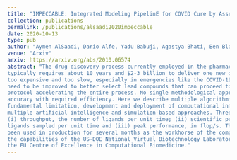 ```yaml
---
title: "IMPECCABLE: Integrated Modeling PipelinE for COVID Cure by Assessing Better LEads"
collection: publications
permalink: /publications/alsaadi2020impeccable
date: 2020-10-13
type: pub
author: "Aymen AlSaadi, Dario Alfe, Yadu Babuji, Agastya Bhati, Ben Blaiszik, Thomas Brettin, Kyle Chard, Ryan Chard, Peter Coveney, Anda Trifan, Alex Brace, Austin Clyde, Ian Foster, Tom Gibbs, Shantenu Jha, Kristopher Keipert, Thorsten Kurth, Dieter Kranzlmüller, Hyungro Lee, Zhuozhao Li, Heng Ma, Andre Merzky, Gerald Mathias, Alexander Partin, Junqi Yin, Arvind Ramanathan, Ashka Shah, Abraham Stern, Rick Stevens, Li Tan, Mikhail Titov, Aristeidis Tsaris, Matteo Turilli, Huub Van Dam, Shunzhou Wan, David Wifling"
venue: "Arxiv"
arxiv: https://arxiv.org/abs/2010.06574
abstract: "The drug discovery process currently employed in the pharmaceutical industry
typically requires about 10 years and $2-3 billion to deliver one new drug. This is both
too expensive and too slow, especially in emergencies like the COVID-19 pandemic. In silicomethodologies
need to be improved to better select lead compounds that can proceed to later stages of the drug discovery
protocol accelerating the entire process. No single methodological approach can achieve the necessary
accuracy with required efficiency. Here we describe multiple algorithmic innovations to overcome this
fundamental limitation, development and deployment of computational infrastructure at scale integrates
multiple artificial intelligence and simulation-based approaches. Three measures of performance are:
(i) throughput, the number of ligands per unit time; (ii) scientific performance, the number of effective
ligands sampled per unit time and (iii) peak performance, in flop/s. The capabilities outlined here have
been used in production for several months as the workhorse of the computational infrastructure to support
the capabilities of the US-DOE National Virtual Biotechnology Laboratory in combination with resources from
the EU Centre of Excellence in Computational Biomedicine."
---
```

